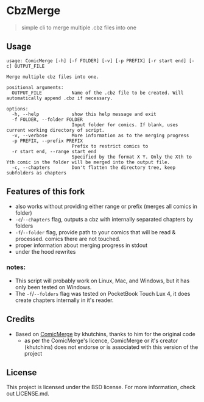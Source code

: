 # CbzMerge
> simple cli to merge multiple .cbz files into one

## Usage
```
usage: ComicMerge [-h] [-f FOLDER] [-v] [-p PREFIX] [-r start end] [-c] OUTPUT_FILE

Merge multiple cbz files into one.

positional arguments:
  OUTPUT_FILE           Name of the .cbz file to be created. Will automatically append .cbz if necessary.

options:
  -h, --help            show this help message and exit
  -f FOLDER, --folder FOLDER
                        Input folder for comics. If blank, uses current working directory of script.
  -v, --verbose         More information as to the merging progress
  -p PREFIX, --prefix PREFIX
                        Prefix to restrict comics to
  -r start end, --range start end
                        Specified by the format X Y. Only the Xth to Yth comic in the folder will be merged into the output file.
  -c, --chapters        Don't flatten the directory tree, keep subfolders as chapters
```
## Features of this fork
- also works without providing either range or prefix (merges all comics in folder)
- `-c`/`--chapters` flag, outputs a cbz with internally separated chapters by folders
- `-f`/`--folder` flag, provide path to your comics that will be read & processed. comics there are not touched.
- proper information about merging progress in stdout
- under the hood rewrites
  
### notes:
- This script will probably work on Linux, Mac, and Windows, but it has only been tested on Windows.
- The `-f`/`--folders` flag was tested on PocketBook Touch Lux 4, it does create chapters internally in it's reader.

## Credits
- Based on [ComicMerge](https://github.com/khutchins/ComicMerge) by khutchins, thanks to him for the original code
  - as per the ComicMerge's licence, ComicMerge or it's creator (khutchins) does not endorse or is associated with this version of the project

## License
This project is licensed under the BSD license. For more information, check out LICENSE.md.
